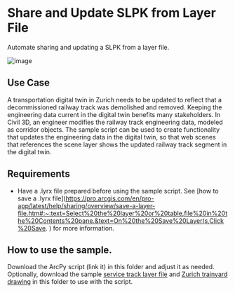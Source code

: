 # Share and Update SLPK from Layer File

Automate sharing and updating a SLPK from a layer file.

![image](https://github.com/user-attachments/assets/07cdb8e3-d0cf-4df4-8edd-3a505bf751ca)


## Use Case
A transportation digital twin in Zurich needs to be updated to reflect that a decommissioned railway track was demolished and removed. Keeping the engineering data current in the digital twin benefits many stakeholders. In Civil 3D, an engineer modifies the railway track engineering data, modeled as corridor objects. The sample script can be used to create functionality that updates the engineering data in the digital twin, so that web scenes that references the scene layer shows the updated railway track segment in the digital twin. 


## Requirements
- Have a .lyrx file prepared before using the sample script. See [how to save a .lyrx file](https://pro.arcgis.com/en/pro-app/latest/help/sharing/overview/save-a-layer-file.htm#:~:text=Select%20the%20layer%20or%20table,file%20in%20the%20Contents%20pane.&text=On%20the%20Save%20Layer(s,Click%20Save. ) for more information.

## How to use the sample.
Download the ArcPy script (link it) in this folder and adjust it as needed. Optionally, download the sample [service track layer file](Service_Track.lyrx) and [Zurich trainyard drawing](Zurich_Trainyard.dwg) in this folder to use with the script.
